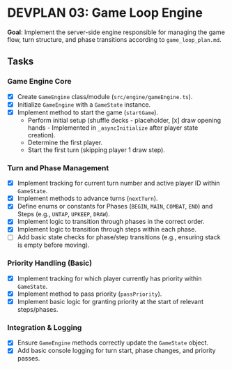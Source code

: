 # DEVPLAN 03: Game Loop Engine

**Goal**: Implement the server-side engine responsible for managing the game flow, turn structure, and phase transitions according to `game_loop_plan.md`.

## Tasks

### Game Engine Core
- [x] Create `GameEngine` class/module (`src/engine/gameEngine.ts`).
- [x] Initialize `GameEngine` with a `GameState` instance.
- [x] Implement method to start the game (`startGame`).
    - Perform initial setup (shuffle decks - placeholder, [x] draw opening hands - Implemented in `_asyncInitialize` after player state creation).
    - Determine the first player.
    - Start the first turn (skipping player 1 draw step).

### Turn and Phase Management
- [x] Implement tracking for current turn number and active player ID within `GameState`.
- [x] Implement methods to advance turns (`nextTurn`).
- [x] Define enums or constants for Phases (`BEGIN`, `MAIN`, `COMBAT`, `END`) and Steps (e.g., `UNTAP`, `UPKEEP`, `DRAW`).
- [x] Implement logic to transition through phases in the correct order.
- [x] Implement logic to transition through steps within each phase.
- [ ] Add basic state checks for phase/step transitions (e.g., ensuring stack is empty before moving).

### Priority Handling (Basic)
- [x] Implement tracking for which player currently has priority within `GameState`.
- [x] Implement method to pass priority (`passPriority`).
- [x] Implement basic logic for granting priority at the start of relevant steps/phases.

### Integration & Logging
- [x] Ensure `GameEngine` methods correctly update the `GameState` object.
- [x] Add basic console logging for turn start, phase changes, and priority passes.
